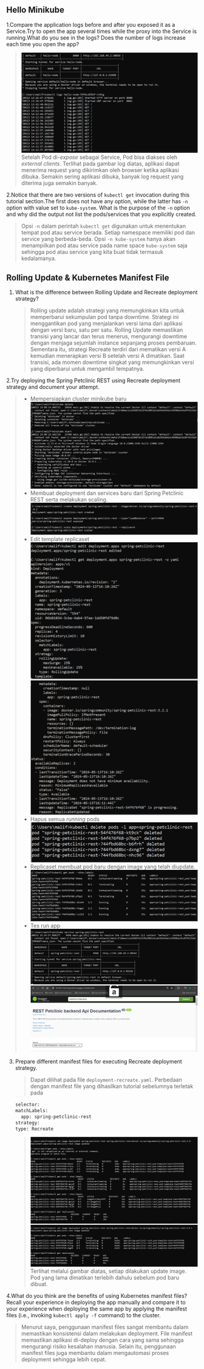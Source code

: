 ## Hello Minikube

1.Compare the application logs before and after you exposed it as a Service.Try to open the app several times while the proxy into the Service is running.What do you see in the logs? Does the number of logs increase each time you open the app?

> ![alt text](image.png)
> Setelah Pod di-_expose_ sebagai Service, Pod bisa diakses oleh _external clients_. Terlihat pada gambar log diatas, aplikasi dapat menerima request yang dikirimkan oleh browser ketika aplikasi dibuka. Semakin sering aplikasi dibuka, banyak log request yang diterima juga semakin banyak.

2.Notice that there are two versions of `kubectl get` invocation during this tutorial section.The first does not have any option, while the latter has `-n` option with value set to
`kube-system`.
What is the purpose of the `-n` option and why did the output not list the pods/services that you
explicitly created.

> Opsi `-n` dalam perintah `kubectl get` digunakan untuk menentukan tempat pod atau service berada. Setiap namespace memiliki pod dan service yang berbeda-beda. Opsi `-n kube-system` hanya akan menampilkan pod atau service pada name space `kube-system` saja sehingga pod atau service yang kita buat tidak termasuk kedalamanya.

## Rolling Update & Kubernetes Manifest File

1. What is the difference between Rolling Update and Recreate deployment strategy?

   > Rolling update adalah strategi yang memungkinkan kita untuk memperbarui sekumpulan pod tanpa downtime. Strategi ini menggantikan pod yang menjalankan versi lama dari aplikasi dengan versi baru, satu per satu. Rolling Update memastikan transisi yang lancar dan terus menerus, mengurangi downtime dengan menjaga sejumlah instance sepanjang proses pembaruan. Sementara itu, strategi Recreate terdiri dari mematikan versi A kemudian menerapkan versi B setelah versi A dimatikan. Saat transisi, ada momen downtime singkat yang memungkinkan versi yang diperbarui untuk mengambil tempatnya.

2.Try deploying the Spring Petclinic REST using Recreate deployment strategy and document
your attempt.

> - Mempersiapkan cluster minikube baru
>   ![alt text](image-1.png)
> - Membuat deployment dan services baru dari Spring Petclinic REST serta melakukan scaling.
>   ![alt text](image-2.png)
> - Edit template replicaset
>   ![alt text](image-3.png) ![alt text](image-4.png)
> - Hapus semua _running_ pods
>   ![alt text](image-5.png)
> - Replicaset membuat pod baru dengan image yang telah diupdate.
>   ![alt text](image-6.png)
> - Tes run app
>   ![alt text](image-7.png) ![alt text](image-8.png)

3. Prepare different manifest files for executing Recreate deployment strategy.

   > Dapat dilihat pada file `deployment-recreate.yaml`. Perbedaan dengan manifest file yang dihasilkan tutorial sebelumnya terletak pada

   ```
   selector:
   matchLabels:
     app: spring-petclinic-rest
   strategy:
   type: Recreate
   ```

   > ![alt text](image-9.png) ![alt text](image-10.png)
   > Terlihat melalui gambar diatas, setiap dilakukan update image. Pod yang lama dimatikan terlebih dahulu sebelum pod baru dibuat.

4.What do you think are the benefits of using Kubernetes manifest files? Recall your experience
in deploying the app manually and compare it to your experience when deploying the same app
by applying the manifest files (i.e., invoking `kubectl apply -f` command) to the cluster.

> Menurut saya, penggunaan manifest files sangat membantu dalam memastikan konsistensi dalam melakukan deployment. File manifest memastikan aplikasi di-deploy dengan cara yang sama sehingga mengurangi risiko kesalahan manusia. Selain itu, penggunaan manifest files juga membantu dalam mengautomasi proses deployment sehingga lebih cepat.
